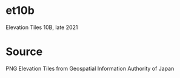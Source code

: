 # et10b
Elevation Tiles 10B, late 2021

# Source
PNG Elevation Tiles from Geospatial Information Authority of Japan
